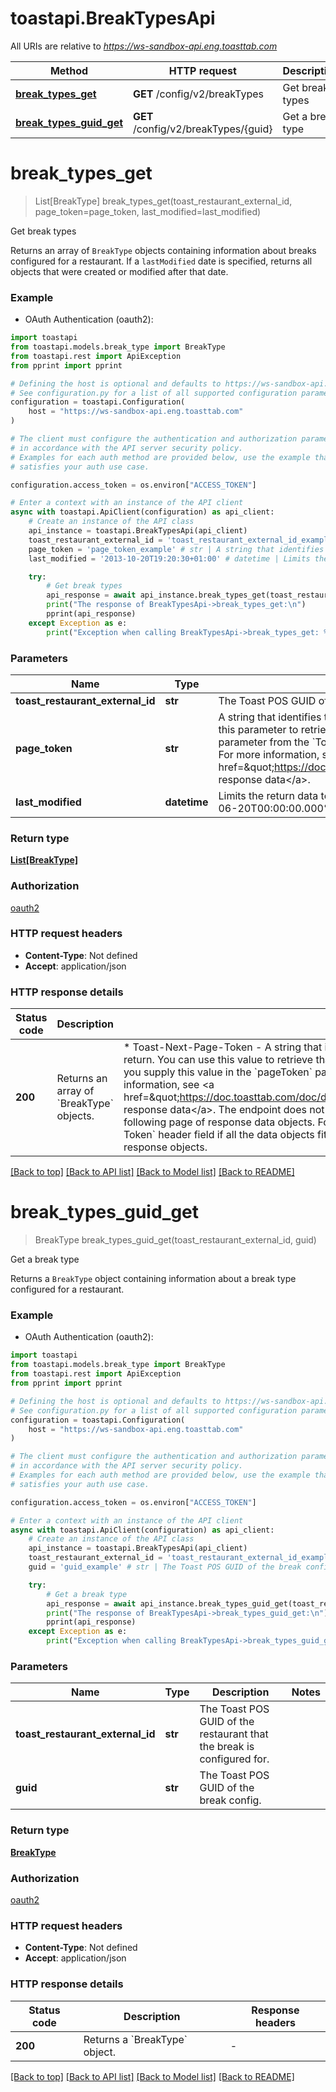 # toastapi.BreakTypesApi

All URIs are relative to *https://ws-sandbox-api.eng.toasttab.com*

Method | HTTP request | Description
------------- | ------------- | -------------
[**break_types_get**](BreakTypesApi.md#break_types_get) | **GET** /config/v2/breakTypes | Get break types 
[**break_types_guid_get**](BreakTypesApi.md#break_types_guid_get) | **GET** /config/v2/breakTypes/{guid} | Get a break type 


# **break_types_get**
> List[BreakType] break_types_get(toast_restaurant_external_id, page_token=page_token, last_modified=last_modified)

Get break types 

Returns an array of `BreakType`
objects containing information about breaks configured for a
restaurant. If a `lastModified` date is specified, returns
all objects that were created or modified after that date.


### Example

* OAuth Authentication (oauth2):

```python
import toastapi
from toastapi.models.break_type import BreakType
from toastapi.rest import ApiException
from pprint import pprint

# Defining the host is optional and defaults to https://ws-sandbox-api.eng.toasttab.com
# See configuration.py for a list of all supported configuration parameters.
configuration = toastapi.Configuration(
    host = "https://ws-sandbox-api.eng.toasttab.com"
)

# The client must configure the authentication and authorization parameters
# in accordance with the API server security policy.
# Examples for each auth method are provided below, use the example that
# satisfies your auth use case.

configuration.access_token = os.environ["ACCESS_TOKEN"]

# Enter a context with an instance of the API client
async with toastapi.ApiClient(configuration) as api_client:
    # Create an instance of the API class
    api_instance = toastapi.BreakTypesApi(api_client)
    toast_restaurant_external_id = 'toast_restaurant_external_id_example' # str | The Toast POS GUID of the restaurant that the configuration applies to. 
    page_token = 'page_token_example' # str | A string that identifies the set of data objects that the endpoint will return in its response data. You can use this parameter to retrieve one page of response data. You get the value that you supply in the `pageToken` parameter from the `Toast-Next-Page-Token` header field value of a previous request to the endpoint. For more information, see <a href=\"https://doc.toasttab.com/doc/devguide/apiResponseDataPagination.html\">Paginating response data</a>.  (optional)
    last_modified = '2013-10-20T19:20:30+01:00' # datetime | Limits the return data to objects created or modified after a specific date and time. For example: `2024-06-20T00:00:00.000%2B0000`.  (optional)

    try:
        # Get break types 
        api_response = await api_instance.break_types_get(toast_restaurant_external_id, page_token=page_token, last_modified=last_modified)
        print("The response of BreakTypesApi->break_types_get:\n")
        pprint(api_response)
    except Exception as e:
        print("Exception when calling BreakTypesApi->break_types_get: %s\n" % e)
```



### Parameters


Name | Type | Description  | Notes
------------- | ------------- | ------------- | -------------
 **toast_restaurant_external_id** | **str**| The Toast POS GUID of the restaurant that the configuration applies to.  | 
 **page_token** | **str**| A string that identifies the set of data objects that the endpoint will return in its response data. You can use this parameter to retrieve one page of response data. You get the value that you supply in the &#x60;pageToken&#x60; parameter from the &#x60;Toast-Next-Page-Token&#x60; header field value of a previous request to the endpoint. For more information, see &lt;a href&#x3D;\&quot;https://doc.toasttab.com/doc/devguide/apiResponseDataPagination.html\&quot;&gt;Paginating response data&lt;/a&gt;.  | [optional] 
 **last_modified** | **datetime**| Limits the return data to objects created or modified after a specific date and time. For example: &#x60;2024-06-20T00:00:00.000%2B0000&#x60;.  | [optional] 

### Return type

[**List[BreakType]**](BreakType.md)

### Authorization

[oauth2](../README.md#oauth2)

### HTTP request headers

 - **Content-Type**: Not defined
 - **Accept**: application/json

### HTTP response details

| Status code | Description | Response headers |
|-------------|-------------|------------------|
**200** | Returns an array of &#x60;BreakType&#x60; objects. |  * Toast-Next-Page-Token - A string that identifies the following set of objects that the endpoint will return. You can use this value to retrieve that page of response data. To return the next page of objects you supply this value in the &#x60;pageToken&#x60; parameter of the next request to the endpoint. For more information, see &lt;a href&#x3D;\&quot;https://doc.toasttab.com/doc/devguide/apiResponseDataPagination.html\&quot;&gt;Paginating response data&lt;/a&gt;.  The endpoint does not return the &#x60;Toast-Next-Page-Token&#x60; field if there is no following page of response data objects. For example, the endpoint will not return a &#x60;Toast-Next-Page-Token&#x60; header field if all the data objects fit in one response or if you have reached the last page of response objects.  <br>  |

[[Back to top]](#) [[Back to API list]](../README.md#documentation-for-api-endpoints) [[Back to Model list]](../README.md#documentation-for-models) [[Back to README]](../README.md)

# **break_types_guid_get**
> BreakType break_types_guid_get(toast_restaurant_external_id, guid)

Get a break type 

Returns a `BreakType`
object containing information about a break type configured for 
a restaurant.


### Example

* OAuth Authentication (oauth2):

```python
import toastapi
from toastapi.models.break_type import BreakType
from toastapi.rest import ApiException
from pprint import pprint

# Defining the host is optional and defaults to https://ws-sandbox-api.eng.toasttab.com
# See configuration.py for a list of all supported configuration parameters.
configuration = toastapi.Configuration(
    host = "https://ws-sandbox-api.eng.toasttab.com"
)

# The client must configure the authentication and authorization parameters
# in accordance with the API server security policy.
# Examples for each auth method are provided below, use the example that
# satisfies your auth use case.

configuration.access_token = os.environ["ACCESS_TOKEN"]

# Enter a context with an instance of the API client
async with toastapi.ApiClient(configuration) as api_client:
    # Create an instance of the API class
    api_instance = toastapi.BreakTypesApi(api_client)
    toast_restaurant_external_id = 'toast_restaurant_external_id_example' # str | The Toast POS GUID of the restaurant that the break is configured for. 
    guid = 'guid_example' # str | The Toast POS GUID of the break config.

    try:
        # Get a break type 
        api_response = await api_instance.break_types_guid_get(toast_restaurant_external_id, guid)
        print("The response of BreakTypesApi->break_types_guid_get:\n")
        pprint(api_response)
    except Exception as e:
        print("Exception when calling BreakTypesApi->break_types_guid_get: %s\n" % e)
```



### Parameters


Name | Type | Description  | Notes
------------- | ------------- | ------------- | -------------
 **toast_restaurant_external_id** | **str**| The Toast POS GUID of the restaurant that the break is configured for.  | 
 **guid** | **str**| The Toast POS GUID of the break config. | 

### Return type

[**BreakType**](BreakType.md)

### Authorization

[oauth2](../README.md#oauth2)

### HTTP request headers

 - **Content-Type**: Not defined
 - **Accept**: application/json

### HTTP response details

| Status code | Description | Response headers |
|-------------|-------------|------------------|
**200** | Returns a &#x60;BreakType&#x60; object. |  -  |

[[Back to top]](#) [[Back to API list]](../README.md#documentation-for-api-endpoints) [[Back to Model list]](../README.md#documentation-for-models) [[Back to README]](../README.md)

